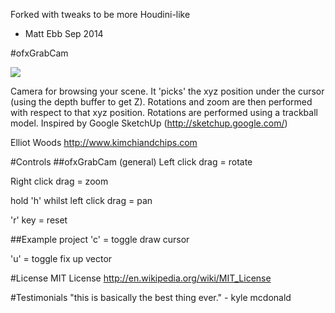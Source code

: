 Forked with tweaks to be more Houdini-like
- Matt Ebb Sep 2014


#ofxGrabCam

<img src="https://raw.github.com/elliotwoods/ofxGrabCam/master/ofxaddons_thumbnail.png" />

Camera for browsing your scene. It 'picks' the xyz position under the cursor (using the depth buffer to get Z).
Rotations and zoom are then performed with respect to that xyz position.
Rotations are performed using a trackball model.
Inspired by Google SketchUp (http://sketchup.google.com/)

Elliot Woods
http://www.kimchiandchips.com

#Controls
##ofxGrabCam (general)
Left click drag = rotate

Right click drag = zoom

hold 'h' whilst left click drag = pan

'r' key = reset

##Example project
'c' = toggle draw cursor

'u' = toggle fix up vector

#License
MIT License
http://en.wikipedia.org/wiki/MIT_License

#Testimonials
"this is basically the best thing ever." - kyle mcdonald
